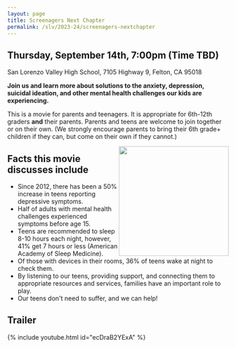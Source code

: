 ```yaml
---
layout: page
title: Screenagers Next Chapter
permalink: /slv/2023-24/screenagers-nextchapter
---
```

## Thursday, September 14th, 7:00pm (Time TBD)

San Lorenzo Valley High School, 7105 Highway 9, Felton, CA 95018

**Join us and learn more about solutions to the anxiety, depression, suicidal ideation, and other mental health challenges our kids are experiencing.**

This is a movie for parents and teenagers. It is appropriate for 6th-12th graders **and** their parents. Parents and teens are welcome to join together or on their own. (We strongly encourage parents to bring their 6th grade+ children if they can, but come on their own if they cannot.)

<img align="right" src="/docs/assets/images/screenagers_facts.gif" width="250">


## Facts this movie discusses include

* Since 2012, there has been a 50% increase in teens reporting depressive symptoms.
* Half of adults with mental health challenges experienced symptoms before age 15.
* Teens are recommended to sleep 8-10 hours each night, however, 41% get 7 hours or less (American Academy of Sleep Medicine).
* Of those with devices in their rooms, 36% of teens wake at night to check them.
* By listening to our teens, providing support, and connecting them to appropriate resources and services, families have an important role to play.
* Our teens don't need to suffer, and we can help!

## Trailer

{% include youtube.html id="ecDraB2YExA" %}
